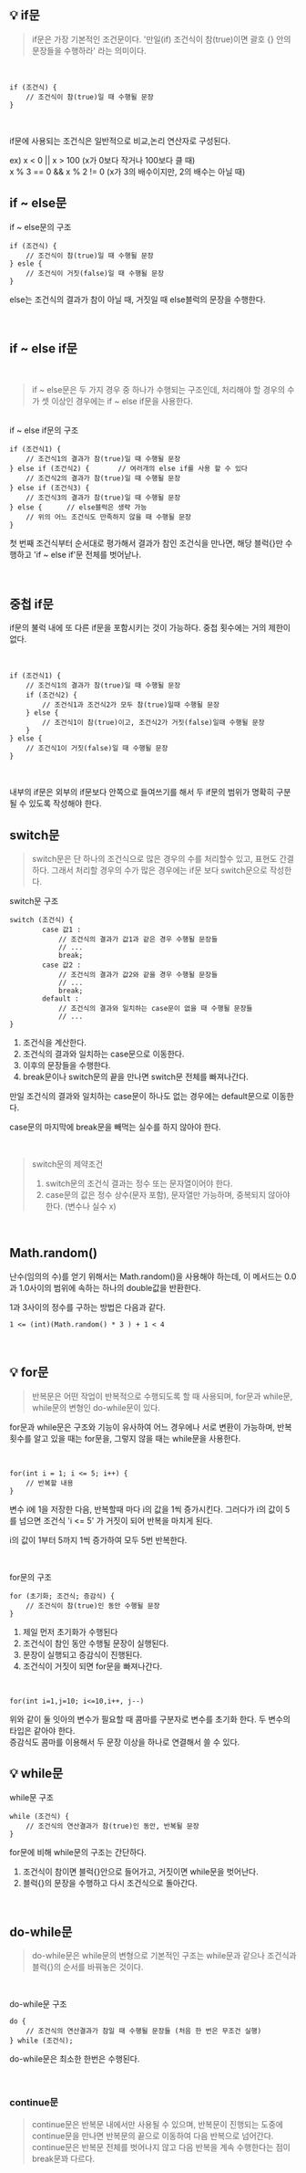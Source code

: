 ## 💡 if문

> if문은 가장 기본적인 조건문이다. '만일(if) 조건식이 참(true)이면 괄호 {} 안의 문장들을 수행하라' 라는 의미이다.

<br>

```
if (조건식) {
    // 조건식이 참(true)일 때 수행될 문장
}
```

<br>

if문에 사용되는 조건식은 일반적으로 비교,논리 연산자로 구성된다.

ex) x < 0 || x > 100 (x가 0보다 작거나 100보다 클 때) <br>
x % 3 == 0 && x % 2 != 0 (x가 3의 배수이지만, 2의 배수는 아닐 때)

## if ~ else문

if ~ else문의 구조

```
if (조건식) {
    // 조건식이 참(true)일 때 수행될 문장
} esle {
    // 조건식이 거짓(false)일 때 수행될 문장
}
```

else는 조건식의 결과가 참이 아닐 때, 거짓일 때 else블럭의 문장을 수행한다.

<br>

## if ~ else if문

<br>

> if ~ else문은 두 가지 경우 중 하나가 수행되는 구조인데, 처리해야 할 경우의 수가 셋 이상인 경우에는 if ~ else if문을 사용한다.

<br>
if ~ else if문의 구조

```
if (조건식1) {
    // 조건식1의 결과가 참(true)일 때 수행될 문장
} else if (조건식2) {       // 여러개의 else if를 사용 할 수 있다
    // 조건식2의 결과가 참(true)일 때 수행될 문장
} else if (조건식3) {
    // 조건식3의 결과가 참(true)일 때 수행될 문장
} else {      // else블럭은 생략 가능
    // 위의 어느 조건식도 만족하지 않을 때 수행될 문장
}
```

첫 번째 조건식부터 순서대로 평가해서 결과가 참인 조건식을 만나면, 해당 블럭{}만 수행하고 'if ~ else if'문 전체를 벗어낟나.

<br>

## 중첩 if문

if문의 불럭 내에 또 다른 if문을 포함시키는 것이 가능하다. 중첩 횟수에는 거의 제한이 없다.

<br>

```
if (조건식1) {
    // 조건식1의 결과가 참(true)일 때 수행될 문장
    if (조건식2) {
        // 조건식1과 조건식2가 모두 참(true)일때 수행될 문장
    } else {
        // 조건식1이 참(true)이고, 조건식2가 거짓(false)일때 수행될 문장
    }
} else {
    // 조건식1이 거짓(false)일 때 수행될 문장
}
```

<br>

내부의 if문은 외부의 if문보다 안쪽으로 들여쓰기를 해서 두 if문의 범위가 명확히 구분될 수 있도록 작성해야 한다.

## switch문

> switch문은 단 하나의 조건식으로 많은 경우의 수를 처리할수 있고, 표현도 간결하다. 그래서 처리할 경우의 수가 많은 경우에는 if문 보다 switch문으로 작성한다.

switch문 구조

```
switch (조건식) {
        case 값1 :
            // 조건식의 결과가 값1과 같은 경우 수행될 문장들
            // ...
            break;
        case 값2 :
            // 조건식의 결과가 값2와 같을 경우 수행될 문장들
            // ...
            break;
        default :
            // 조건식의 결과와 일치하는 case문이 없을 때 수행될 문장들
            // ...
}
```

1. 조건식을 계산한다.
2. 조건식의 결과와 일치하는 case문으로 이동한다.
3. 이후의 문장들을 수행한다.
4. break문이나 switch문의 끝을 만나면 switch문 전체를 빠져나간다.

만일 조건식의 결과와 일치하는 case문이 하나도 없는 경우에는 default문으로 이동한다.

case문의 마지막에 break문을 빼먹는 실수를 하지 않아야 한다.

<br>

> switch문의 제약조건 <br>
>
> 1. switch문의 조건식 결과는 정수 또는 문자열이어야 한다.
> 2. case문의 값은 정수 상수(문자 포함), 문자열만 가능하며, 중복되지 않아야 한다. (변수나 실수 x)

<br>

## Math.random()

난수(임의의 수)를 얻기 위해서는 Math.random()을 사용해야 하는데, 이 메서드는 0.0과 1.0사이의 범위에 속하는 하나의 double값을 반환한다.

1과 3사이의 정수를 구하는 방법은 다음과 같다.

```
1 <= (int)(Math.random() * 3 ) + 1 < 4
```

<br>

## 💡 for문

> 반복문은 어떤 작업이 반복적으로 수행되도록 할 때 사용되며, for문과 while문, while문의 변형인 do-while문이 있다.

for문과 while문은 구조와 기능이 유사하여 어느 경우에나 서로 변환이 가능하며, 반복 횟수를 알고 있을 때는 for문을, 그렇지 않을 때는 while문을 사용한다.

<br>

```
for(int i = 1; i <= 5; i++) {
    // 반복할 내용
}
```

변수 i에 1을 저장한 다음, 반복할때 마다 i의 값을 1씩 증가시킨다. 그러다가 i의 값이 5를 넘으면 조건식 'i <= 5' 가 거짓이 되어 반복을 마치게 된다.

i의 값이 1부터 5까지 1씩 증가하여 모두 5번 반복한다.

<br>

for문의 구조

```
for (초기화; 조건식; 증감식) {
    // 조건식이 참(true)인 동안 수행될 문장
}
```

1. 제일 먼저 초기화가 수행된다
2. 조건식이 참인 동안 수행될 문장이 실행된다.
3. 문장이 실행되고 증감식이 진행된다.
4. 조건식이 거짓이 되면 for문을 빠져나간다.

<br>

```
for(int i=1,j=10; i<=10,i++, j--)
```

위와 같이 둘 잇아의 변수가 필요할 때 콤마를 구분자로 변수를 초기화 한다. 두 변수의 타입은 같아야 한다.<br>
증감식도 콤마를 이용해서 두 문장 이상을 하나로 연결해서 쓸 수 있다.

## 💡 while문

while문 구조

```
while (조건식) {
    // 조건식의 연산결과가 참(true)인 동안, 반복될 문장
}
```

for문에 비해 while문의 구조는 간단하다.

1. 조건식이 참이면 블럭{}안으로 들어가고, 거짓이면 while문을 벗어난다.
2. 블럭{}의 문장을 수행하고 다시 조건식으로 돌아간다.

<br>

## do-while문

> do-while문은 while문의 변형으로 기본적인 구조는 while문과 같으나 조건식과 블럭{}의 순서를 바꿔놓은 것이다.

<br>

do-while문 구조

```
do {
    // 조건식의 연산결과가 참일 때 수행될 문장들 (처음 한 번은 무조건 실행)
} while (조건식);
```

do-while문은 최소한 한번은 수행된다.

<br>

### continue문

> continue문은 반복문 내에서만 사용될 수 있으며, 반복문이 진행되는 도중에 continue문을 만나면 반복문의 끝으로 이동하여 다음 반복으로 넘어간다.<br>
> continue문은 반복문 전체를 벗어나지 않고 다음 반복을 계속 수행한다는 점이 break문꽈 다르다.
